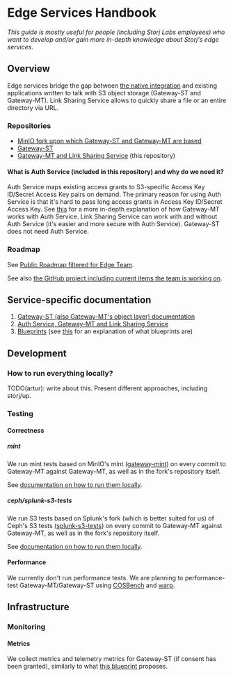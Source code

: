 # Edge Services Handbook

_This guide is mostly useful for people (including Storj Labs employees) who want to develop and/or gain more in-depth knowledge about Storj's edge services._

## Overview

Edge services bridge the gap between [the native integration](https://github.com/storj/uplink) and existing applications written to talk with S3 object storage (Gateway-ST and Gateway-MT). Link Sharing Service allows to quickly share a file or an entire directory via URL.

### Repositories

- [MinIO fork upon which Gateway-ST and Gateway-MT are based](https://github.com/storj/minio)
- [Gateway-ST](https://github.com/storj/gateway-st)
- [Gateway-MT and Link Sharing Service](https://github.com/storj/gateway-mt) (this repository)

<!-- TODO(artur): dependency graph might be nice. -->

#### What is Auth Service (included in this repository) and why do we need it?

Auth Service maps existing access grants to S3-specific Access Key ID/Secret Access Key pairs on demand. The primary reason for using Auth Service is that it's hard to pass long access grants in Access Key ID/Secret Access Key. See [this](https://github.com/storj/gateway-mt/blob/7113bd0a4b0e746da9fa0374f216d23d075c5c17/docs/blueprints/security-auth.md#design) for a more in-depth explanation of how Gateway-MT works with Auth Service. Link Sharing Service can work with and without Auth Service (it's easier and more secure with Auth Service). Gateway-ST does not need Auth Service.

### Roadmap

See [Public Roadmap filtered for Edge Team](https://github.com/orgs/storj/projects/23/views/15?filterQuery=label%3A%22Edge+Team%22).

See also [the GitHub project including current items the team is working on](https://github.com/orgs/storj/projects/29).

## Service-specific documentation

1. [Gateway-ST (also Gateway-MT's object layer) documentation](https://github.com/storj/gateway-st/blob/main/README.md)
2. [Auth Service, Gateway-MT and Link Sharing Service](README.md)
3. [Blueprints](docs/blueprints/) (see [this](https://github.com/storj/storj/blob/main/docs/blueprints/README.md) for an explanation of what blueprints are)

## Development

### How to run everything locally?

TODO(artur): write about this. Present different approaches, including storj/up.

### Testing

#### Correctness

##### mint

We run mint tests based on MinIO's mint ([gateway-mint](https://github.com/storj/gateway-mint)) on every commit to Gateway-MT against Gateway-MT, as well as in the fork's repository itself.

See [documentation on how to run them locally](https://github.com/storj/gateway-mint/blob/main/jenkins/README.md).

##### ceph/splunk-s3-tests

We run S3 tests based on Splunk's fork (which is better suited for us) of Ceph's S3 tests ([splunk-s3-tests](https://github.com/storj/splunk-s3-tests)) on every commit to Gateway-MT against Gateway-MT, as well as in the fork's repository itself.

See [documentation on how to run them locally](https://github.com/storj/splunk-s3-tests/blob/main/jenkins/README.md).

#### Performance

We currently don't run performance tests. We are planning to performance-test Gateway-MT/Gateway-ST using [COSBench](https://github.com/intel-cloud/cosbench) and [warp](https://github.com/minio/warp).

## Infrastructure

### Monitoring

#### Metrics

We collect metrics and telemetry metrics for Gateway-ST (if consent has been granted), similarly to what [this blueprint](https://github.com/storj/storj/blob/e486a073cbb812771e30893b4c278f09776acf47/docs/blueprints/uplink-telemetry.md) proposes.
